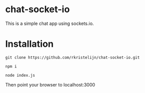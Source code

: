 # chat-socket-io

This is a simple chat app using sockets.io. 

# Installation

`git clone https://github.com/rkristelijn/chat-socket-io.git`

`npm i`

`node index.js`

Then point your browser to localhost:3000

